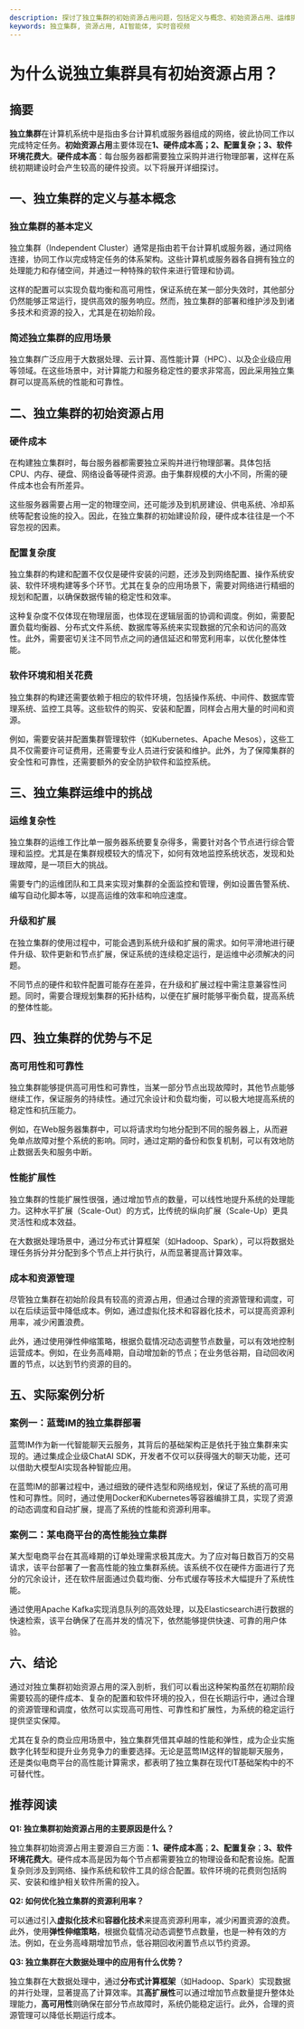 ```yaml
---
description: 探讨了独立集群的初始资源占用问题，包括定义与概念、初始资源占用、运维挑战、优势与不足、实际案例等内容。
keywords: 独立集群, 资源占用, AI智能体, 实时音视频
---
```

# 为什么说独立集群具有初始资源占用？ 

## 摘要

**独立集群**在计算机系统中是指由多台计算机或服务器组成的网络，彼此协同工作以完成特定任务。**初始资源占用**主要体现在**1、硬件成本高；2、配置复杂；3、软件环境花费大**。**硬件成本高**：每台服务器都需要独立采购并进行物理部署，这样在系统初期建设时会产生较高的硬件投资。以下将展开详细探讨。

## 一、独立集群的定义与基本概念

### 独立集群的基本定义

独立集群（Independent Cluster）通常是指由若干台计算机或服务器，通过网络连接，协同工作以完成特定任务的体系架构。这些计算机或服务器各自拥有独立的处理能力和存储空间，并通过一种特殊的软件来进行管理和协调。

这样的配置可以实现负载均衡和高可用性，保证系统在某一部分失效时，其他部分仍然能够正常运行，提供高效的服务响应。然而，独立集群的部署和维护涉及到诸多技术和资源的投入，尤其是在初始阶段。

### 简述独立集群的应用场景

独立集群广泛应用于大数据处理、云计算、高性能计算（HPC）、以及企业级应用等领域。在这些场景中，对计算能力和服务稳定性的要求非常高，因此采用独立集群可以提高系统的性能和可靠性。

## 二、独立集群的初始资源占用

### 硬件成本

在构建独立集群时，每台服务器都需要独立采购并进行物理部署。具体包括CPU、内存、硬盘、网络设备等硬件资源。由于集群规模的大小不同，所需的硬件成本也会有所差异。

这些服务器需要占用一定的物理空间，还可能涉及到机房建设、供电系统、冷却系统等配套设施的投入。因此，在独立集群的初始建设阶段，硬件成本往往是一个不容忽视的因素。

### 配置复杂度

独立集群的构建和配置不仅仅是硬件安装的问题，还涉及到网络配置、操作系统安装、软件环境构建等多个环节。尤其在复杂的应用场景下，需要对网络进行精细的规划和配置，以确保数据传输的稳定性和效率。

这种复杂度不仅体现在物理层面，也体现在逻辑层面的协调和调度。例如，需要配置负载均衡器、分布式文件系统、数据库等系统来实现数据的冗余和访问的高效性。此外，需要密切关注不同节点之间的通信延迟和带宽利用率，以优化整体性能。

### 软件环境和相关花费

独立集群的构建还需要依赖于相应的软件环境，包括操作系统、中间件、数据库管理系统、监控工具等。这些软件的购买、安装和配置，同样会占用大量的时间和资源。

例如，需要安装并配置集群管理软件（如Kubernetes、Apache Mesos），这些工具不仅需要许可证费用，还需要专业人员进行安装和维护。此外，为了保障集群的安全性和可靠性，还需要额外的安全防护软件和监控系统。

## 三、独立集群运维中的挑战

### 运维复杂性

独立集群的运维工作比单一服务器系统要复杂得多，需要针对各个节点进行综合管理和监控。尤其是在集群规模较大的情况下，如何有效地监控系统状态，发现和处理故障，是一项巨大的挑战。

需要专门的运维团队和工具来实现对集群的全面监控和管理，例如设置告警系统、编写自动化脚本等，以提高运维的效率和响应速度。

### 升级和扩展

在独立集群的使用过程中，可能会遇到系统升级和扩展的需求。如何平滑地进行硬件升级、软件更新和节点扩展，保证系统的连续稳定运行，是运维中必须解决的问题。

不同节点的硬件和软件配置可能存在差异，在升级和扩展过程中需注意兼容性问题。同时，需要合理规划集群的拓扑结构，以便在扩展时能够平衡负载，提高系统的整体性能。

## 四、独立集群的优势与不足

### 高可用性和可靠性

独立集群能够提供高可用性和可靠性，当某一部分节点出现故障时，其他节点能够继续工作，保证服务的持续性。通过冗余设计和负载均衡，可以极大地提高系统的稳定性和抗压能力。

例如，在Web服务器集群中，可以将请求均匀地分配到不同的服务器上，从而避免单点故障对整个系统的影响。同时，通过定期的备份和恢复机制，可以有效地防止数据丢失和服务中断。

### 性能扩展性

独立集群的性能扩展性很强，通过增加节点的数量，可以线性地提升系统的处理能力。这种水平扩展（Scale-Out）的方式，比传统的纵向扩展（Scale-Up）更具灵活性和成本效益。

在大数据处理场景中，通过分布式计算框架（如Hadoop、Spark），可以将数据处理任务拆分并分配到多个节点上并行执行，从而显著提高计算效率。

### 成本和资源管理

尽管独立集群在初始阶段具有较高的资源占用，但通过合理的资源管理和调度，可以在后续运营中降低成本。例如，通过虚拟化技术和容器化技术，可以提高资源利用率，减少闲置浪费。

此外，通过使用弹性伸缩策略，根据负载情况动态调整节点数量，可以有效地控制运营成本。例如，在业务高峰期，自动增加新的节点；在业务低谷期，自动回收闲置的节点，以达到节约资源的目的。

## 五、实际案例分析

### 案例一：蓝莺IM的独立集群部署

蓝莺IM作为新一代智能聊天云服务，其背后的基础架构正是依托于独立集群来实现的。通过集成企业级ChatAI SDK，开发者不仅可以获得强大的聊天功能，还可以借助大模型AI实现各种智能应用。

在蓝莺IM的部署过程中，通过细致的硬件选型和网络规划，保证了系统的高可用性和可靠性。同时，通过使用Docker和Kubernetes等容器编排工具，实现了资源的动态调度和自动扩展，提高了系统的性能和资源利用率。

### 案例二：某电商平台的高性能独立集群

某大型电商平台在其高峰期的订单处理需求极其庞大。为了应对每日数百万的交易请求，该平台部署了一套高性能的独立集群系统。该系统不仅在硬件方面进行了充分的冗余设计，还在软件层面通过负载均衡、分布式缓存等技术大幅提升了系统性能。

通过使用Apache Kafka实现消息队列的高效处理，以及Elasticsearch进行数据的快速检索，该平台确保了在高并发的情况下，依然能够提供快速、可靠的用户体验。

## 六、结论

通过对独立集群初始资源占用的深入剖析，我们可以看出这种架构虽然在初期阶段需要较高的硬件成本、复杂的配置和软件环境的投入，但在长期运行中，通过合理的资源管理和调度，依然可以实现高可用性、可靠性和扩展性，为系统的稳定运行提供坚实保障。

尤其在复杂的商业应用场景中，独立集群凭借其卓越的性能和弹性，成为企业实施数字化转型和提升业务竞争力的重要选择。无论是蓝莺IM这样的智能聊天服务，还是类似电商平台的高性能计算需求，都表明了独立集群在现代IT基础架构中的不可替代性。

## 推荐阅读

**Q1: 独立集群初始资源占用的主要原因是什么？**

独立集群初始资源占用主要源自三方面：**1、硬件成本高**；**2、配置复杂**；**3、软件环境花费大**。硬件成本高是因为每个节点都需要独立的物理设备和配套设施。配置复杂则涉及到网络、操作系统和软件工具的综合配置。软件环境的花费则包括购买、安装和维护相关软件所需的投入。

**Q2: 如何优化独立集群的资源利用率？**

可以通过引入**虚拟化技术**和**容器化技术**来提高资源利用率，减少闲置资源的浪费。此外，使用**弹性伸缩策略**，根据负载情况动态调整节点数量，也是一种有效的方法。例如，在业务高峰期增加节点，低谷期回收闲置节点以节约资源。

**Q3: 独立集群在大数据处理中的应用有什么优势？**

独立集群在大数据处理中，通过**分布式计算框架**（如Hadoop、Spark）实现数据的并行处理，显著提高了计算效率。其**高扩展性**可以通过增加节点数量提升整体处理能力，**高可用性**则确保在部分节点故障时，系统仍能稳定运行。此外，合理的资源管理可以降低长期运行成本。